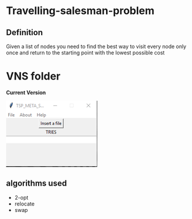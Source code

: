 # Travelling-salesman-problem

## Definition
Given a list of nodes you need to find the best way to visit every node only once and return to the starting point with the lowest possible cost


#   VNS folder 

**Current Version**

<p><img src ="tsp_meta_solver.png" title = "TSP Solver 2 Version"/> </p>


## algorithms used

<ul>
 <li> 2-opt </li>
 <li> relocate </li>
 <li> swap </li>
</ul>